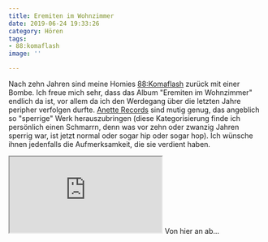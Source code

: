```yaml
---
title: Eremiten im Wohnzimmer
date: 2019-06-24 19:33:26
category: Hören
tags:
- 88:komaflash
image: ''

---
```


Nach zehn Jahren sind meine Homies [88:Komaflash](https://anetterecords.bandcamp.com/album/eremiten-im-wohnzimmer) zurück mit einer Bombe. Ich freue mich sehr, dass das Album "Eremiten im Wohnzimmer" endlich da ist, vor allem da ich den Werdegang über die letzten Jahre peripher verfolgen durfte. [Anette Records](https://anetterecords.bandcamp.com/) sind mutig genug, das angeblich so "sperrige" Werk herauszubringen (diese Kategorisierung finde ich persönlich einen Schmarrn, denn was vor zehn oder zwanzig Jahren sperrig war, ist jetzt normal oder sogar hip oder sogar hop). Ich wünsche ihnen jedenfalls die Aufmerksamkeit, die sie verdient haben.

<iframe src="https://bandcamp.com/EmbeddedPlayer/album=4166580003/size=large/bgcol=ffffff/linkcol=0687f5/tracklist=false/transparent=true/"></iframe>
Von hier an ab...
